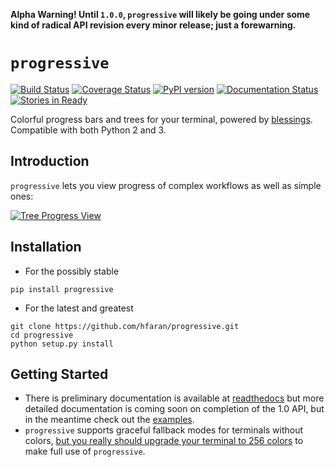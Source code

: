 **Alpha Warning! Until `1.0.0`, `progressive` will likely be going under some kind of radical API revision every minor release; just a forewarning.**

# `progressive`

[![Build Status](https://travis-ci.org/hfaran/progressive.svg?branch=master)](https://travis-ci.org/hfaran/progressive?branch=master)
[![Coverage Status](https://coveralls.io/repos/hfaran/progressive/badge.svg?branch=master)](https://coveralls.io/r/hfaran/progressive?branch=master)
[![PyPI version](https://badge.fury.io/py/progressive.svg)](http://badge.fury.io/py/progressive)
[![Documentation Status](https://readthedocs.org/projects/progressive/badge/?version=latest)](https://readthedocs.org/projects/progressive/?badge=latest)
[![Stories in Ready](https://badge.waffle.io/hfaran/progressive.png?label=Ready)](http://waffle.io/hfaran/progressive)

Colorful progress bars and trees for your terminal, powered by [blessings](https://github.com/erikrose/blessings). Compatible with both Python 2 and 3.

## Introduction

`progressive` lets you view progress of complex workflows as well as simple ones:

[![Tree Progress View](https://raw.githubusercontent.com/hfaran/progressive/master/example.gif)](https://github.com/hfaran/progressive)


## Installation

* For the possibly stable

```
pip install progressive
```

* For the latest and greatest

```
git clone https://github.com/hfaran/progressive.git
cd progressive
python setup.py install
```

## Getting Started

* There is preliminary documentation is available at [readthedocs](http://progressive.readthedocs.org/) but more detailed documentation is coming soon on completion of the 1.0 API, but in the meantime check out the [examples](https://github.com/hfaran/progressive/blob/master/progressive/examples.py).
* `progressive` supports graceful fallback modes for terminals without colors, [but you really should upgrade your terminal to 256 colors](http://pastelinux.wordpress.com/2010/12/01/upgrading-linux-terminal-to-256-colors/) to make full use of `progressive`.
